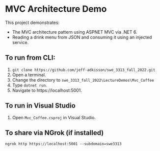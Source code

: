 ﻿# MVC Architecture Demo

This project demonstrates:
- The MVC architecture pattern using ASPNET MVC via .NET 6.
- Reading a drink menu from JSON and consuming it using an injected service.

## To run from CLI:
1. `git clone https://github.com/jeff-adkisson/swe_3313_fall_2022.git`
2. Open a terminal.
3. Change the directory to `swe_3313_fall_2022\LectureDemos\Mvc_Coffee`
4. Type `dotnet run`.
5. Navigate to https://localhost:5001.

## To run in Visual Studio
1. Open `Mvc_Coffee.csproj` in Visual Studio.

## To share via NGrok (if installed)
`ngrok http https://localhost:5001 --subdomain=swe3313`